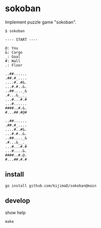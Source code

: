 # sokoban

Implement puzzle game "sokoban".

```
$ sokoban

---- START ----

@: You
&: Cargo
_: Goal
#: Wall
.: Floor

..##......
.##.#_....
....#..#&.
...#.#..&.
..##...._&
.#...&__._
...#...#.#
...#......
####..#.&.
#...##.#@#

..##......
.##.#_....
....#..#&.
...#.#..&.
..##...._&
.#...&__._
...#...#.#
...#....&.
####..#.@.
#...##.#.#

```

## install

```shell
go install github.com/kijimaD/sokoban@main
```

## develop

show help

```shell
make
```
